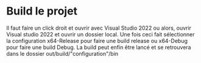 # Build le projet

Il faut faire un click droit et ouvrir avec Visual Studio 2022 ou alors, ouvrir Visual studio 2022 et ouvrir un dossier local.
Une fois ceci fait sélectionner la configuration x64-Release pour faire une build release ou x64-Debug pour faire une build Debug.
La build peut enfin être lancé et se retrouvera dans le dossier out/build/"configuration"/bin
